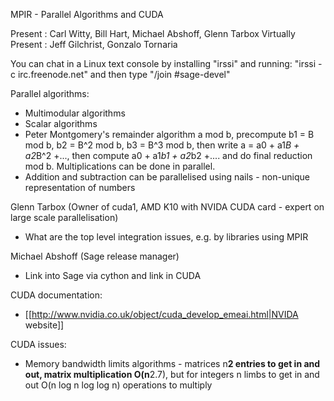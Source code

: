 MPIR - Parallel Algorithms and CUDA

Present : Carl Witty, Bill Hart, Michael Abshoff, Glenn Tarbox
Virtually Present : Jeff Gilchrist, Gonzalo Tornaria

You can chat in a Linux text console by installing "irssi" and running: "irssi -c irc.freenode.net" and then type "/join #sage-devel"

Parallel algorithms:

 * Multimodular algorithms
 * Scalar algorithms
 * Peter Montgomery's remainder algorithm a mod b, precompute b1 = B mod b, b2 = B^2 mod b, b3 = B^3 mod b, then write a = a0 + a1*B + a2*B^2 +..., then compute a0 + a1*b1 + a2*b2 +.... and do final reduction mod b. Multiplications can be done in parallel.
 * Addition and subtraction can be parallelised using nails - non-unique representation of numbers

Glenn Tarbox (Owner of cuda1, AMD K10 with NVIDA CUDA card - expert on large scale parallelisation)

 * What are the top level integration issues, e.g. by libraries using MPIR

Michael Abshoff (Sage release manager)
 
 * Link into Sage via cython and link in CUDA

CUDA documentation:

 * [[http://www.nvidia.co.uk/object/cuda_develop_emeai.html|NVIDA website]]

CUDA issues:

 * Memory bandwidth limits algorithms - matrices n**2 entries to get in and out, matrix multiplication O(n**2.7), but for integers n limbs to get in and out O(n log n log log n) operations to multiply
